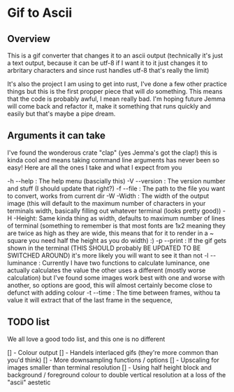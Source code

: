 # Gif to Ascii

## Overview

This is a gif converter that changes it to an ascii output (technically it's just
a text output, because it can be utf-8 if I want it to it just changes it to arbritary
characters and since rust handles utf-8 that's really the limit)

It's also the project I am using to get into rust, I've done a few other practice
things but this is the first propper piece that will *do* something.
This means that the code is probably awful, I mean really bad. I'm hoping
future Jemma will come back and refactor it, make it something that runs quickly
and easily but that's maybe a pipe dream.

## Arguments it can take

I've found the wonderous crate "clap" (yes Jemma's got the clap!) this is kinda cool
 and means taking command line arguments has never been so easy! Here are all the
 ones I take and what I expect from you

 -h --help : The help menu (bascially this)
 -V --version : The version number and stuff (I should update that right?)
 -f --file : The path to the file you want to convert, works from current dir
 -W -Width : The width of the output image (this will default to the maximum number
 of characters in your terminals width, basically filling out whatever terminal
 (looks pretty good))
 -H -Height: Same kinda thing as width, defaults to maximum number of lines of terminal
 (something to remember is that most fonts are 1x2 meaning they are twice as high
 as they are wide, this means that for it to render in a ~ square you need half
 the height as you do width) :)
-p --print : If the gif gets shown in the terminal (THIS SHOULD probably BE UPDATED
TO BE SWITCHED AROUND) it's more likely you will want to see it than not
-l --luminance : Currently I have two functions to calculate luminance, one actually
calculates the value the other uses a different (mostly worse calculation) but
I've found some images work best with one and worse with another, so options
are good, this will almost certainly become close to defunct with adding colour
-t --time : The time between frames, withou ta value it will extract that of the
last frame in the sequence,

## TODO list

We all love a good todo list, and this one is no different

[] - Colour output
[] - Handels interlaced gifs (they're more common than you'd think)
[] - More downsampling functions / options
[] - Upscaling for images smaller than terminal resolution
[] - Using half height block and background / foreground colour to double vertical
resolution at a loss of the "ascii" aestetic
